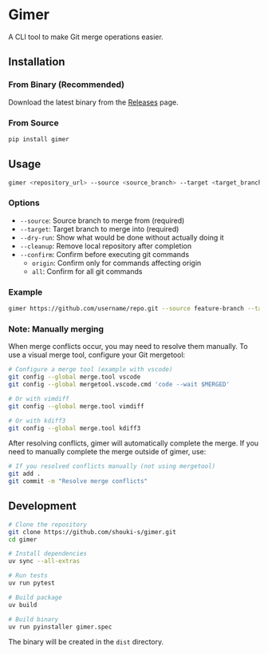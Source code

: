 # Gimer

A CLI tool to make Git merge operations easier.

## Installation

### From Binary (Recommended)

Download the latest binary from the [Releases](https://github.com/shouki-s/gimer/releases) page.

### From Source

```bash
pip install gimer
```

## Usage

```bash
gimer <repository_url> --source <source_branch> --target <target_branch> [OPTIONS]
```

### Options

- `--source`: Source branch to merge from (required)
- `--target`: Target branch to merge into (required)
- `--dry-run`: Show what would be done without actually doing it
- `--cleanup`: Remove local repository after completion
- `--confirm`: Confirm before executing git commands
  - `origin`: Confirm only for commands affecting origin
  - `all`: Confirm for all git commands

### Example

```bash
gimer https://github.com/username/repo.git --source feature-branch --target main
```

### Note: Manually merging

When merge conflicts occur, you may need to resolve them manually. To use a visual merge tool, configure your Git mergetool:

```bash
# Configure a merge tool (example with vscode)
git config --global merge.tool vscode
git config --global mergetool.vscode.cmd 'code --wait $MERGED'

# Or with vimdiff
git config --global merge.tool vimdiff

# Or with kdiff3
git config --global merge.tool kdiff3
```

After resolving conflicts, gimer will automatically complete the merge. If you need to manually complete the merge outside of gimer, use:

```bash
# If you resolved conflicts manually (not using mergetool)
git add .
git commit -m "Resolve merge conflicts"
```

## Development

```bash
# Clone the repository
git clone https://github.com/shouki-s/gimer.git
cd gimer

# Install dependencies
uv sync --all-extras

# Run tests
uv run pytest

# Build package
uv build

# Build binary
uv run pyinstaller gimer.spec
```

The binary will be created in the `dist` directory.
